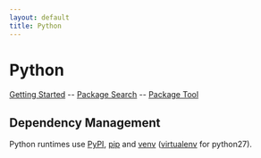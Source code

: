 ```yaml
---
layout: default
title: Python
---
```


# Python

[Getting Started][getting-started] -- [Package Search][pypi] -- [Package Tool][pip]

## Dependency Management

Python runtimes use [PyPI][pypi], [pip][pip] and [venv][venv]
([virtualenv][virtualenv] for python27).

[getting-started]: /docs/python/getting-started/
[pypi]: http://pypi.python.org/pypi
[pip]: http://www.pip-installer.org/
[venv]: http://docs.python.org/dev/library/venv.html
[virtualenv]: http://www.virtualenv.org/
